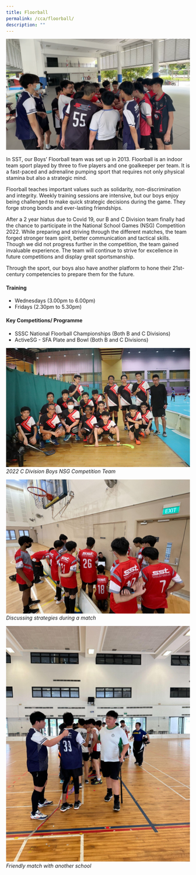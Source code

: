 ```yaml
---
title: Floorball
permalink: /cca/floorball/
description: ""
---
```

![](/images/CCA/floorball%2001.png)
    
In SST, our Boys’ Floorball team was set up in 2013. Floorball is an indoor team sport played by three to five players and one goalkeeper per team. It is a fast-paced and adrenaline pumping sport that requires not only physical stamina but also a strategic mind. 

Floorball teaches important values such as solidarity, non-discrimination and integrity. Weekly training sessions are intensive, but our boys enjoy being challenged to make quick strategic decisions during the game. They forge strong bonds and ever-lasting friendships. 

After a 2 year hiatus due to Covid 19, our B and C Division team finally had the chance to participate in the National School Games (NSG) Competition 2022. While preparing and striving through the different matches, the team forged stronger team spirit, better communication and tactical skills. Though we did not progress further in the competition, the team gained invaluable experience. The team will continue to strive for excellence in future competitions and display great sportsmanship.

Through the sport, our boys also have another platform to hone their 21st-century competencies to prepare them for the future.

#### Training 
*   Wednesdays (3.00pm to 6.00pm)
*   Fridays (2.30pm to 5.30pm)
    

#### Key Competitions/ Programme
*   SSSC National Floorball Championships (Both B and C Divisions)
*  ActiveSG - SFA Plate and Bowl (Both B and C Divisions)
    
![](/images/CCA/floorball%2002.png)
*2022 C Division Boys NSG Competition Team*

![](/images/CCA/floorball%2003.png)
*Discussing strategies during a match*

![](/images/CCA/floorball%2004.png)
*Friendly match with another school*